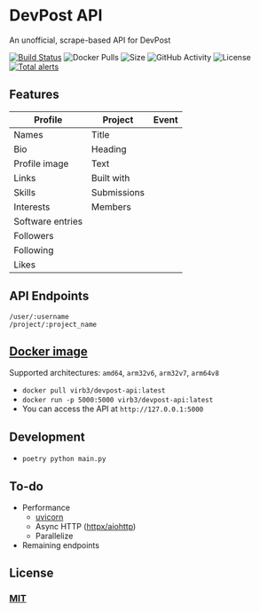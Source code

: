 # DevPost API
An unofficial, scrape-based API for DevPost

[![Build Status](https://travis-ci.org/ViRb3/devpost-api.svg?branch=master)](https://travis-ci.org/ViRb3/devpost-api)
![Docker Pulls](https://img.shields.io/docker/pulls/virb3/devpost-api)
![Size](https://img.shields.io/github/repo-size/ViRb3/devpost-api)
![GitHub Activity](https://img.shields.io/github/last-commit/ViRb3/devpost-api)
![License](https://img.shields.io/github/license/ViRb3/devpost-api)
[![Total alerts](https://img.shields.io/lgtm/alerts/g/ViRb3/devpost-api.svg?logo=lgtm&logoWidth=18)](https://lgtm.com/projects/g/ViRb3/devpost-api/alerts/)

## Features
| Profile           | Project           | Event
| ---               | ---               | ---
| Names             | Title             |
| Bio               | Heading
| Profile image     | Text
| Links             | Built with
| Skills            | Submissions
| Interests         | Members
| Software entries  |
| Followers         |
| Following         |
| Likes             |

## API Endpoints
```
/user/:username
/project/:project_name
```

## [Docker image](https://hub.docker.com/r/virb3/devpost-api)
Supported architectures: `amd64`, `arm32v6`, `arm32v7`, `arm64v8`
- `docker pull virb3/devpost-api:latest`
- `docker run -p 5000:5000 virb3/devpost-api:latest`
- You can access the API at `http://127.0.0.1:5000`
## Development
- `poetry python main.py`

## To-do
- Performance
  - [uvicorn](https://www.uvicorn.org/)
  - Async HTTP ([httpx/aiohttp](https://github.com/encode/httpx))
  - Parallelize
- Remaining endpoints

## License
### [MIT](LICENSE)